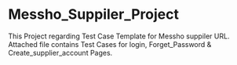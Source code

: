 # Messho_Suppiler_Project
This Project regarding Test Case Template for Messho suppiler URL.
Attached file contains Test Cases for login, Forget_Password & Create_supplier_account Pages.
 
